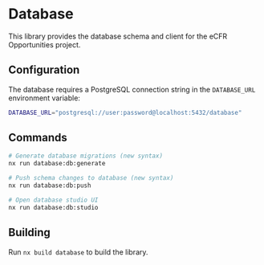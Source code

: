 # Database

This library provides the database schema and client for the eCFR Opportunities project.

## Configuration

The database requires a PostgreSQL connection string in the `DATABASE_URL` environment variable:

```bash
DATABASE_URL="postgresql://user:password@localhost:5432/database"
```

## Commands

```bash
# Generate database migrations (new syntax)
nx run database:db:generate

# Push schema changes to database (new syntax)
nx run database:db:push

# Open database studio UI
nx run database:db:studio
```

## Building

Run `nx build database` to build the library.
